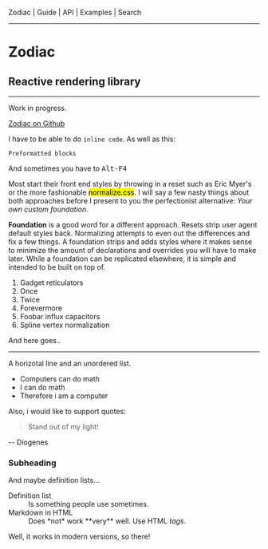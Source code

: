 
Zodiac | Guide | API | Examples | Search

---

# Zodiac

## Reactive rendering library

---

Work in progress.

[Zodiac on Github](https://github.com/jbe/zodiac)

I have to be able to do `inline code`. As well as this:

    Preformatted blocks

And sometimes you have to <kbd>Alt-F4</kbd>

Most start their front end styles by throwing in a reset such as Eric Myer's or the more fashionable <mark>normalize.css</mark>. I will say a few nasty things about both approaches before I present to you the perfectionist alternative: *Your own custom foundation*.

**Foundation** is a good word for a different approach. Resets strip user agent default styles back. Normalizing attempts to even out the differences and fix a few things. A foundation strips and adds styles where it makes sense to minimize the amount of declarations and overrides you will have to make later. While a foundation can be replicated elsewhere, it is simple and intended to be built on top of.

1. Gadget reticulators
  1. Once
  2. Twice
  3. Forevermore
2. Foobar influx capacitors
3. Spline vertex normalization

And here goes..

---

A horizotal line and an unordered list.

- Computers can do math
- I can do math
- Therefore i am a computer

Also, i would like to support quotes:

> Stand out of my light!

-- Diogenes

### Subheading

And maybe definition lists...

<dl>
<dt>Definition list</dt>
<dd>Is something people use sometimes.</dd>

<dt>Markdown in HTML</dt>
<dd>Does *not* work **very** well. Use HTML <em>tags</em>.</dd>
</dl>

Well, it works in modern versions, so there!
